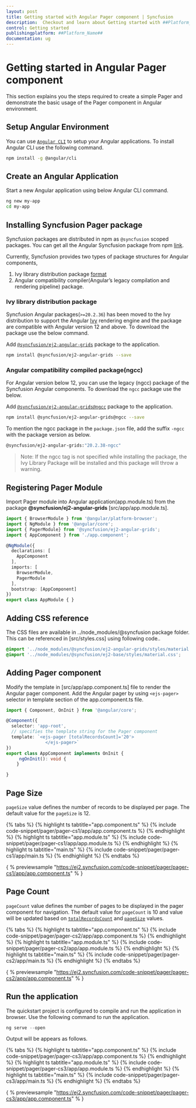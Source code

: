 ```yaml
---
layout: post
title: Getting started with Angular Pager component | Syncfusion
description:  Checkout and learn about Getting started with ##Platform_Name## Pager component of Syncfusion Essential JS 2 and more details.
control: Getting started 
publishingplatform: ##Platform_Name##
documentation: ug
---
```


# Getting started in Angular Pager component

This section explains you the steps required to create a simple Pager
and demonstrate the basic usage of the Pager component in Angular environment.

## Setup Angular Environment

You can use [`Angular CLI`](https://github.com/angular/angular-cli) to setup your Angular applications.
To install Angular CLI use the following command.

```bash
npm install -g @angular/cli
```

## Create an Angular Application

Start a new Angular application using below Angular CLI command.

```bash
ng new my-app
cd my-app
```

## Installing Syncfusion Pager package

Syncfusion packages are distributed in npm as `@syncfusion` scoped packages. You can get all the Angular Syncfusion package from npm [link]( https://www.npmjs.com/search?q=%40syncfusion%2Fej2-angular- ).

Currently, Syncfusion provides two types of package structures for Angular components,
1. Ivy library distribution package [format](https://angular.io/guide/angular-package-format#angular-package-format)
2. Angular compatibility compiler(Angular’s legacy compilation and rendering pipeline) package.

### Ivy library distribution package

Syncfusion Angular packages(`>=20.2.36`) has been moved to the Ivy distribution to support the Angular [Ivy](https://docs.angular.lat/guide/ivy) rendering engine and the package are compatible with Angular version 12 and above. To download the package use the below command.

Add [`@syncfusion/ej2-angular-grids`](https://www.npmjs.com/package/@syncfusion/ej2-angular-grids/v/20.2.38) package to the application.

```bash
npm install @syncfusion/ej2-angular-grids --save
```

### Angular compatibility compiled package(ngcc)

For Angular version below 12, you can use the legacy (ngcc) package of the Syncfusion Angular components. To download the `ngcc` package use the below.

Add [`@syncfusion/ej2-angular-grids@ngcc`](https://www.npmjs.com/package/@syncfusion/ej2-angular-grids/v/20.2.38-ngcc) package to the application.

```bash
npm install @syncfusion/ej2-angular-grids@ngcc --save
```

To mention the ngcc package in the `package.json` file, add the suffix `-ngcc` with the package version as below.

```bash
@syncfusion/ej2-angular-grids:"20.2.38-ngcc"
```

>Note: If the ngcc tag is not specified while installing the package, the Ivy Library Package will be installed and this package will throw a warning.

## Registering Pager Module

Import Pager module into Angular application(app.module.ts) from the package **@syncfusion/ej2-angular-grids** [src/app/app.module.ts].

```typescript
import { BrowserModule } from '@angular/platform-browser';
import { NgModule } from '@angular/core';
import { PagerModule} from '@syncfusion/ej2-angular-grids';
import { AppComponent } from './app.component';

@NgModule({
  declarations: [
    AppComponent
  ],
  imports: [
    BrowserModule,
    PagerModule
  ],
  bootstrap: [AppComponent]
})
export class AppModule { }
```

## Adding CSS reference

The CSS files are available in ../node_modules/@syncfusion package folder. This can be referenced in [src/styles.css] using following code..

```css
@import '../node_modules/@syncfusion/ej2-angular-grids/styles/material.css';
@import '../node_modules/@syncfusion/ej2-base/styles/material.css';
```

## Adding Pager component

Modify the template in [src/app/app.component.ts] file to render the Angular pager component. Add the Angular pager by using `<ejs-pager>` selector in template section of the app.component.ts file.

```typescript
import { Component, OnInit } from '@angular/core';

@Component({
  selector: 'app-root',
  // specifies the template string for the Pager component
  template: `<ejs-pager [totalRecordsCount]='20'>
               </ejs-pager>`
})
export class AppComponent implements OnInit {
     ngOnInit(): void {
    }

}
```

## Page Size

`pageSize` value defines the number of records to be displayed per page. The default value for the `pageSize` is 12.

{% tabs %}
{% highlight ts tabtitle="app.component.ts" %}
{% include code-snippet/pager/pager-cs1/app/app.component.ts %}
{% endhighlight %}
{% highlight ts tabtitle="app.module.ts" %}
{% include code-snippet/pager/pager-cs1/app/app.module.ts %}
{% endhighlight %}
{% highlight ts tabtitle="main.ts" %}
{% include code-snippet/pager/pager-cs1/app/main.ts %}
{% endhighlight %}
{% endtabs %}
  
{ % previewsample "https://ej2.syncfusion.com/code-snippet/pager/pager-cs1/app/app.component.ts" % }

## Page Count

`pageCount` value defines the number of pages to be displayed in the pager component for navigation.
The default value for `pageCount` is 10 and value will be updated based on [`totalRecordsCount`](../api/pager#totalrecordscount)
and [`pageSize`](#page-size) values.

{% tabs %}
{% highlight ts tabtitle="app.component.ts" %}
{% include code-snippet/pager/pager-cs2/app/app.component.ts %}
{% endhighlight %}
{% highlight ts tabtitle="app.module.ts" %}
{% include code-snippet/pager/pager-cs2/app/app.module.ts %}
{% endhighlight %}
{% highlight ts tabtitle="main.ts" %}
{% include code-snippet/pager/pager-cs2/app/main.ts %}
{% endhighlight %}
{% endtabs %}
  
{ % previewsample "https://ej2.syncfusion.com/code-snippet/pager/pager-cs2/app/app.component.ts" % }

## Run the application

The quickstart project is configured to compile and run the application in browser. Use the following command to run the application.

```javascript
ng serve --open
```

Output will be appears as follows.

{% tabs %}
{% highlight ts tabtitle="app.component.ts" %}
{% include code-snippet/pager/pager-cs3/app/app.component.ts %}
{% endhighlight %}
{% highlight ts tabtitle="app.module.ts" %}
{% include code-snippet/pager/pager-cs3/app/app.module.ts %}
{% endhighlight %}
{% highlight ts tabtitle="main.ts" %}
{% include code-snippet/pager/pager-cs3/app/main.ts %}
{% endhighlight %}
{% endtabs %}
  
{ % previewsample "https://ej2.syncfusion.com/code-snippet/pager/pager-cs3/app/app.component.ts" % }